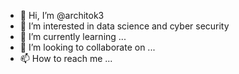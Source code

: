 - 👋 Hi, I’m @architok3
- 👀 I’m interested in data science and cyber security
- 🌱 I’m currently learning ...
- 💞️ I’m looking to collaborate on ...
- 📫 How to reach me ...

<!---
architok3/architok3 is a ✨ special ✨ repository because its `README.md` (this file) appears on your GitHub profile.
You can click the Preview link to take a look at your changes.
--->
